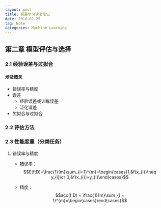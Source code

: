 ```yaml
---
layout: post
title: 机器学习读书笔记
date: 2016-02-25
tag: Note
categories: Machine Learning
---
```

## 第二章 模型评估与选择
### 2.1 经验误差与过拟合
#### 涉及概念
- 错误率与精度
- 误差
    - 经验误差或训练误差
    - 泛化误差
- 欠拟合与过拟合
### 2.2 评估方法
### 2.3 性能度量（分类任务）
1. 错误率与精度  

    - 错误率：
    $$E(f;D)=\frac{1}{m}\sum_{i=1}^{m}=\begin{cases}1,&f(x_{i})\neq y_{i}\cr 0,&f(x_{i})=y_{i}\end{cases}$$

    - 精度：
    $$acc(f;D) = \frac{1}{m}\sum_{i = 1}^{m}=\begin{cases}\end{cases}$$

<script type="text/javascript" async="" src="http://cdn.bootcss.com/mathjax/2.6.1/MathJax.js?config=TeX-MML-AM_CHTML"></script>
